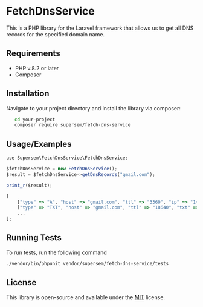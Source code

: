 # FetchDnsService

This is a PHP library for the Laravel framework that allows us to get all DNS records for the specified domain name.


## Requirements

- PHP v.8.2 or later
- Composer
## Installation

 Navigate to your project directory and install the library via composer:

```bash
   cd your-project
   composer require supersem/fetch-dns-service
```
    
## Usage/Examples

```javascript
use Supersem\FetchDnsService\FetchDnsService;

$fetchDnsService = new FetchDnsService();
$result = $fetchDnsService->getDnsRecords("gmail.com");

print_r($result);

[
    ["type" => "A", "host" => "gmail.com", "ttl" => "3360", "ip" => "142.250.1.19"],
    ["type" => "TXT", "host" => "gmail.com", "ttl" => "18640", "txt" => "globalsign-smime-dv=CDYX+XFHUw2wml6/Gb8+59BsH31KzUr6c1l2BPvqKX8="],
    ...
];
```


## Running Tests

To run tests, run the following command

```bash
./vendor/bin/phpunit vendor/supersem/fetch-dns-service/tests
```


## License

This library is open-source and available under the 
[MIT](https://choosealicense.com/licenses/mit/) license.
